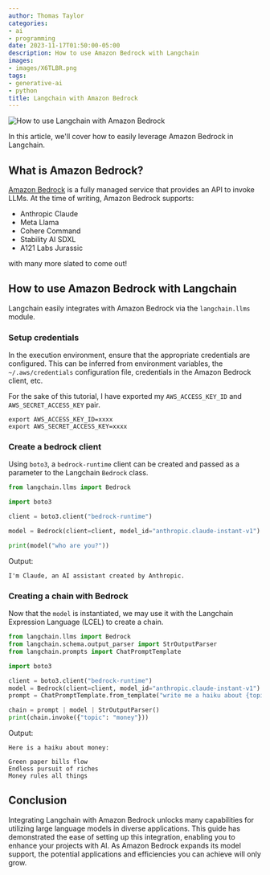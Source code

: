 ```yaml
---
author: Thomas Taylor
categories:
- ai
- programming
date: 2023-11-17T01:50:00-05:00
description: How to use Amazon Bedrock with Langchain
images:
- images/X6TLBR.png
tags:
- generative-ai
- python
title: Langchain with Amazon Bedrock
---
```


![How to use Langchain with Amazon Bedrock](images/X6TLBR.png)

In this article, we'll cover how to easily leverage Amazon Bedrock in Langchain.

## What is Amazon Bedrock?

[Amazon Bedrock](https://aws.amazon.com/bedrock) is a fully managed service that provides an API to invoke LLMs. At the time of writing, Amazon Bedrock supports:

- Anthropic Claude
- Meta Llama
- Cohere Command
- Stability AI SDXL
- A121 Labs Jurassic

with many more slated to come out!

## How to use Amazon Bedrock with Langchain

Langchain easily integrates with Amazon Bedrock via the `langchain.llms` module.

### Setup credentials

In the execution environment, ensure that the appropriate credentials are configured. This can be inferred from environment variables, the `~/.aws/credentials` configuration file, credentials in the Amazon Bedrock client, etc.

For the sake of this tutorial, I have exported my `AWS_ACCESS_KEY_ID` and `AWS_SECRET_ACCESS_KEY` pair.

```shell
export AWS_ACCESS_KEY_ID=xxxx
export AWS_SECRET_ACCESS_KEY=xxxx
```

### Create a bedrock client

Using `boto3`, a `bedrock-runtime` client can be created and passed as a parameter to the Langchain `Bedrock` class.

```python
from langchain.llms import Bedrock

import boto3

client = boto3.client("bedrock-runtime")

model = Bedrock(client=client, model_id="anthropic.claude-instant-v1")

print(model("who are you?"))
```

Output:

```text
I'm Claude, an AI assistant created by Anthropic.
```

### Creating a chain with Bedrock

Now that the `model` is instantiated, we may use it with the Langchain Expression Language (LCEL) to create a chain.

```python
from langchain.llms import Bedrock
from langchain.schema.output_parser import StrOutputParser
from langchain.prompts import ChatPromptTemplate

import boto3

client = boto3.client("bedrock-runtime")
model = Bedrock(client=client, model_id="anthropic.claude-instant-v1")
prompt = ChatPromptTemplate.from_template("write me a haiku about {topic}")

chain = prompt | model | StrOutputParser()
print(chain.invoke({"topic": "money"}))
```

Output:

```text
Here is a haiku about money:

Green paper bills flow
Endless pursuit of riches
Money rules all things
```

## Conclusion

Integrating Langchain with Amazon Bedrock unlocks many capabilities for utilizing large language models in diverse applications. This guide has demonstrated the ease of setting up this integration, enabling you to enhance your projects with AI. As Amazon Bedrock expands its model support, the potential applications and efficiencies you can achieve will only grow.
